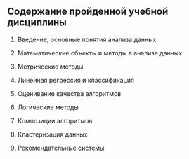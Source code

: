 ## Содержание пройденной учебной дисциплины
1. Введение, основные понятия анализа данных

2. Математические объекты и методы в анализе данных

3. Метрические методы

4. Линейная регрессия и классификация

5. Оценивание качества алгоритмов

6. Логические методы

7. Композиции алгоритмов

8. Кластеризация данных

9. Рекомендательные системы
